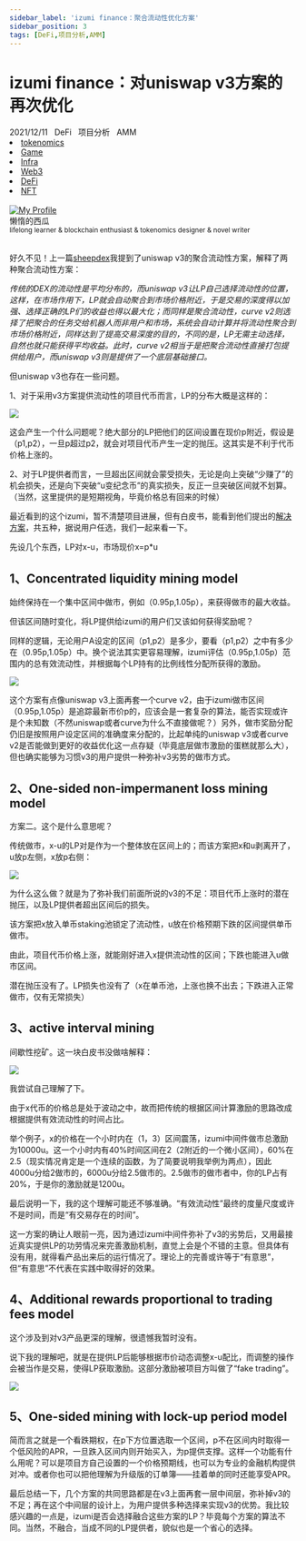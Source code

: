 ```yaml
---
sidebar_label: 'izumi finance：聚合流动性优化方案'
sidebar_position: 3
tags: [DeFi,项目分析,AMM]
---
```


# izumi finance：对uniswap v3方案的再次优化

<nav class="navbar">
  <div class="navbar__inner">
    <div class="navbar__items">
      <span class="badge badge--info">2021/12/11</span>&nbsp;&nbsp;
      <span class="badge badge--primary">DeFi</span>&nbsp;&nbsp;
      <span class="badge badge--secondary">项目分析</span>&nbsp;&nbsp;
      <span class="badge badge--secondary">AMM</span>
    </div>
    <div class="navbar__items navbar__items--right">
      <li class="pills__item"><a href="/docs/Blockchain/Jokenomics/002">tokenomics</a></li>
      <li class="pills__item"><a href="/docs/Blockchain/Game/005">Game</a></li>
      <li class="pills__item"><a href="/docs/Blockchain/Infra/002">Infra</a></li>
      <li class="pills__item"><a href="/docs/Blockchain/Web3/005">Web3</a></li>
      <li class="pills__item pills__item--active"><a href="/docs/Blockchain/DeFi/010">DeFi</a></li>
      <li class="pills__item"><a href="/docs/Blockchain/NFT/003">NFT</a></li>
    </div>
  </div>
</nav><br />

<div class="avatar">
  <a
    class="avatar__photo-link avatar__photo avatar__photo--lg"
    href="https://twitter.com/jokenomicser">
    <img
      alt="My Profile"
      src="https://avatars.githubusercontent.com/u/47141170" />
  </a>
  <div class="avatar__intro">
    <div class="avatar__name">懒惰的西瓜</div>
    <small class="avatar__subtitle">
      lifelong learner & blockchain enthusiast & tokenomics designer & novel writer
    </small>
  </div>
</div><br />

好久不见！上一篇[sheepdex](https://bihu.com/article/1913994438)我提到了uniswap v3的聚合流动性方案，解释了两种聚合流动性方案：

*传统的DEX的流动性是平均分布的，而uniswap v3让LP自己选择流动性的位置，这样，在市场作用下，LP就会自动聚合到市场价格附近，于是交易的深度得以加强、选择正确的LP们的收益也得以最大化；而同样是聚合流动性，curve v2则选择了把聚合的任务交给机器人而非用户和市场，系统会自动计算并将流动性聚合到市场价格附近，同样达到了提高交易深度的目的，不同的是，LP无需主动选择，自然也就只能获得平均收益。此时，curve v2相当于是把聚合流动性直接打包提供给用户，而uniswap v3则是提供了一个底层基础接口。*

但uniswap v3也存在一些问题。

1、对于采用v3方案提供流动性的项目代币而言，LP的分布大概是这样的：

![](/img/DeFi/4_1.png)

这会产生一个什么问题呢？绝大部分的LP把他们的区间设置在现价p附近，假设是（p1,p2），一旦p超过p2，就会对项目代币产生一定的抛压。这其实是不利于代币价格上涨的。

2、对于LP提供者而言，一旦超出区间就会蒙受损失，无论是向上突破“少赚了”的机会损失，还是向下突破“u变纪念币”的真实损失，反正一旦突破区间就不划算。（当然，这里提供的是短期视角，毕竟价格总有回来的时候）

最近看到的这个izumi，暂不清楚项目进展，但有白皮书，能看到他们提出的[解决方案](https://docs.izumi.finance/product/liquidbox/why-do-protocols-need-liquidbox-to-gain-liquidity)，共五种，据说用户任选，我们一起来看一下。

先设几个东西，LP对x-u，市场现价x=p*u

## 1、Concentrated liquidity mining model

始终保持在一个集中区间中做市，例如（0.95p,1.05p），来获得做市的最大收益。

但该区间随时变化，将LP提供给izumi的用户们又该如何获得奖励呢？

同样的逻辑，无论用户A设定的区间（p1,p2）是多少，要看（p1,p2）之中有多少在（0.95p,1.05p）中。换个说法其实更容易理解，izumi评估（0.95p,1.05p）范围内的总有效流动性，并根据每个LP持有的比例线性分配所获得的激励。

![](/img/DeFi/4_2.png)

这个方案有点像uniswap v3上面再套一个curve v2，由于izumi做市区间（0.95p,1.05p）是追踪最新市价p的，应该会是一套复杂的算法，能否实现或许是个未知数（不然uniswap或者curve为什么不直接做呢？）另外，做市奖励分配仍旧是按照用户设定区间的准确度来分配的，比起单纯的uniswap v3或者curve v2是否能做到更好的收益优化这一点存疑（毕竟底层做市激励的蛋糕就那么大），但也确实能够为习惯v3的用户提供一种弥补v3劣势的做市方式。

## 2、One-sided non-impermanent loss mining model

方案二。这个是什么意思呢？

传统做市，x-u的LP对是作为一个整体放在区间上的；而该方案把x和u剥离开了，u放p左侧，x放p右侧：

![](/img/DeFi/4_3.png)

为什么这么做？就是为了弥补我们前面所说的v3的不足：项目代币上涨时的潜在抛压，以及LP提供者超出区间后的损失。

该方案把x放入单币staking池锁定了流动性，u放在价格预期下跌的区间提供单币做市。

由此，项目代币价格上涨，就能刚好进入x提供流动性的区间；下跌也能进入u做市区间。

潜在抛压没有了。LP损失也没有了（x在单币池，上涨也换不出去；下跌进入正常做市，仅有无常损失）

## 3、active interval mining

间歇性挖矿。这一块白皮书没做啥解释：

![](/img/DeFi/4_3.png)

我尝试自己理解了下。

由于x代币的价格总是处于波动之中，故而把传统的根据区间计算激励的思路改成根据提供有效流动性的时间占比。

举个例子，x的价格在一个小时内在（1，3）区间震荡，izumi中间件做市总激励为10000u。这一个小时内有40%时间区间在2（2附近的一个微小区间），60%在2.5（现实情况肯定是一个连续的函数，为了简要说明我举例为两点），因此4000u分给2做市的，6000u分给2.5做市的。2.5做市的做市者中，你的LP占有20%，于是你的激励就是1200u。

最后说明一下，我的这个理解可能还不够准确。“有效流动性”最终的度量尺度或许不是时间，而是“有交易存在的时间”。

这一方案的确让人眼前一亮，因为通过izumi中间件弥补了v3的劣势后，又用最接近真实提供LP的功劳情况来完善激励机制，直觉上会是个不错的主意。但具体有没有用，就得看产品出来后的运行情况了。理论上的完善或许等于“有意思”，但“有意思”不代表在实践中取得好的效果。

## 4、Additional rewards proportional to trading fees model

这个涉及到对v3产品更深的理解，很遗憾我暂时没有。

说下我的理解吧，就是在提供LP后能够根据市价动态调整x-u配比，而调整的操作会被当作是交易，使得LP获取激励。这部分激励被项目方叫做了“fake trading”。

![](/img/DeFi/4_4.png)

## 5、One-sided mining with lock-up period model

简而言之就是一个看跌期权，在p下方位置选取一个区间，p不在区间内时取得一个低风险的APR，一旦跌入区间内则开始买入，为p提供支撑。这样一个功能有什么用呢？可以是项目方自己设置的一个价格预期线，也可以为专业的金融机构提供对冲。或者你也可以把他理解为升级版的订单簿——挂着单的同时还能享受APR。

最后总结一下，几个方案的共同思路都是在v3上面再套一层中间层，弥补掉v3的不足；再在这个中间层的设计上，为用户提供多种选择来实现v3的优势。我比较感兴趣的一点是，izumi是否会选择融合这些方案的LP？毕竟每个方案的算法不同。当然，不融合，当成不同的LP提供者，貌似也是一个省心的选择。